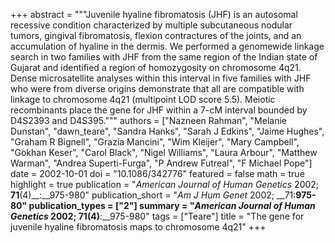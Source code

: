 +++
abstract = """Juvenile hyaline fibromatosis (JHF) is an autosomal recessive condition characterized by multiple subcutaneous nodular tumors, gingival fibromatosis, flexion contractures of the joints, and an accumulation of hyaline in the dermis. We performed a genomewide linkage search in two families with JHF from the same region of the Indian state of Gujarat and identified a region of homozygosity on chromosome 4q21. Dense microsatellite analyses within this interval in five families with JHF who were from diverse origins demonstrate that all are compatible with linkage to chromosome 4q21 (multipoint LOD score 5.5). Meiotic recombinants place the gene for JHF within a 7-cM interval bounded by D4S2393 and D4S395."""
authors = ["Nazneen Rahman", "Melanie Dunstan", "dawn_teare", "Sandra Hanks", "Sarah J Edkins", "Jaime Hughes", "Graham R Bignell", "Grazia Mancini", "Wim Kleijer", "Mary Campbell", "Gokhan Keser", "Carol Black", "Nigel Williams", "Laura Arbour", "Matthew Warman", "Andrea Superti-Furga", "P Andrew Futreal", "F Michael Pope"]
date = 2002-10-01
doi = "10.1086/342776"
featured = false
math = true
highlight = true
publication = "*American Journal of Human Genetics* 2002; __71__(4)__:__975-980"
publication_short = "*Am J Hum Genet* 2002; __71:__975-80"
publication_types = ["2"]
summary = "*American Journal of Human Genetics* 2002; __71__(4)__:__975-980"
tags = ["Teare"]
title = "The gene for juvenile hyaline fibromatosis maps to chromosome 4q21"
+++

